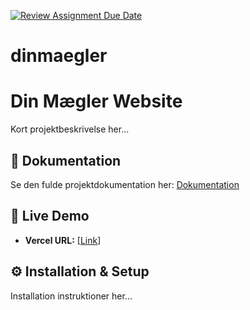 [![Review Assignment Due Date](https://classroom.github.com/assets/deadline-readme-button-22041afd0340ce965d47ae6ef1cefeee28c7c493a6346c4f15d667ab976d596c.svg)](https://classroom.github.com/a/uUQV8Lur)

# dinmaegler

# Din Mægler Website

Kort projektbeskrivelse her...

## 📝 Dokumentation

Se den fulde projektdokumentation her: [Dokumentation](DOC.MD)

## 🚀 Live Demo

- **Vercel URL:** [[Link](https://din-meagler.vercel.app/)]

## ⚙️ Installation & Setup

Installation instruktioner her...
